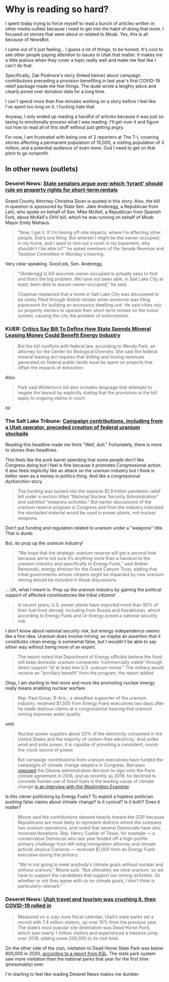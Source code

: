 # Why is reading so hard?

I spent today trying to force myself to read a bunch of articles written in other media outlets because I need to get into the habit of doing that more. I focused on stories that were about or related to Moab. Yes, this is all because of NewsBot.

I came out of it just feeling... I guess a lot of things, to be honest. It's cool to see other people paying attention to issues in Utah that matter. It makes me a little jealous when they cover a topic really well and make me feel like I can't do that.

Specifically, Zak Podmore's story (linked below) about campaign contributions preceding a provision benefiting in last year's first COVID-19 releif package made me feel things. The dude wrote a lengthy piece and clearly pored over donation data for a long time.

I can't spend more than five minutes working on a story before I feel like I've spent too long on it. I fucking hate that.

Anyway, I only ended up reading a handful of articles because it was just so taxing to emotionally process what I was reading. I'll get over it and figure out how to read all of this stuff without just getting angry.

For now, I am frustrated with being one of 2 reporters at The T-I, covering stories affecting a permanent population of 10,000, a visiting population of 3 million, and a potential audience of even more. God I need to get on that pitch to go nonprofit.

## In other news (outlets)

### Deseret News: [State senators argue over which ‘tyrant’ should rule on property rights for short-term rentals](https://www.deseret.com/utah/2021/3/1/22307179/legislature-senators-argue-over-which-tyrant-is-over-property-rights-short-term-rentals-airbnb)

Grand County Attorney Christina Sloan is quoted in this story. Also, the bill in question is sponsored by State Sen. Jake Anderegg, a Republican from Lehi, who spoke on behalf of Sen. Mike McKell, a Republican from Spanish Fork, about McKell's OHV bill, which he was running on behalf of Moab Mayor Emily Niehaus.

> "Now, I get it. If I’m having off-site impacts, where I’m affecting other people, that’s one thing. But wherein I might be the owner-occupied, in my home, and I want to rent out a room in my basement, why shouldn’t I be able to?" he asked members of the Senate Revenue and Taxation Committee in Monday's hearing.

Very clear speaking. Good job, Sen. Anderegg.

> "(Anderegg's) bill assumes owner-occupied is actually easy to find and that’s the big problem. We have not been able, in Salt Lake City at least, been able to assure owner-occupied," he said.
> 
> Chapman explained that a home in Salt Lake City was discovered to be solely filled through Airbnb rentals when someone was filing paperwork for building an accessory dwelling unit. He said cities rely on property owners to operate their short-term rentals on the honor system, causing the city the problem of enforcement.

### KUER: [Critics Say Bill To Define How State Spends Mineral Leasing Money Could Benefit Energy Industry](https://www.kuer.org/politics-government/2021-02-19/critics-say-bill-to-define-how-state-spends-mineral-leasing-money-could-benefit-energy-industry)

> But the bill conflicts with federal law, according to Wendy Park, an attorney for the Center for Biological Diversity. She said the federal mineral leasing act requires that drilling and mining revenues generated on federal public lands must be spent on projects that offset the impacts of extraction.

Also:

> Park said Winterton’s bill also includes language that attempts to negate the lawsuit by explicitly stating that the provisions in the bill apply to ongoing claims in court.

lol

### The Salt Lake Tribune: [Campaign contributions, including from a Utah operator, preceded creation of federal uranium stockpile](https://www.sltrib.com/news/2021/02/20/campaign-contributions/)

Reading this headline made me think "Well, duh." Fortunately, there is more to stories than headlines.

This feels like the pork barrel spending that some people don't like Congress doing but I feel is fine because it promotes Congressional action. It also feels implicitly like an attack on the uranium industry but I think is better seen as a money in politics thing. And like a congressional dysfunction story.

> The funding was tucked into the massive $1.9 trillion pandemic relief bill under a section titled “National Nuclear Security Administration” and subtitled “weapons activities.” But earlier discussions of the uranium reserve program in Congress and from the industry indicated the stockpiled material would be used in power plants, not nuclear weapons.

Don't put funding and regulation related to uranium under a "weapons" title. That is dumb.

But, do prop up the uranium industry!

> “We hope that the strategic uranium reserve will get a second look because we’re not sure it’s anything more than a handout to the uranium industry and specifically to Energy Fuels,” said Amber Reimondo, energy director for the Grand Canyon Trust, adding that tribal governments whose citizens might be impacted by new uranium mining should be included in those discussions.

... Uh, what I meant is: Prop up the uranium industry by gaining the political support of affected constituencies like tribal citizens!

> In recent years, U.S. power plants have imported more than 90% of their fuel from abroad, including from Russia and Kazakhstan, which according to Energy Fuels and Ur-Energy posed a national security risk.

I don't know about national security risk, but energy independence seems like a fine idea. Uranium does involve mining, so maybe an assertion that it constitutes clean energy is somewhat false, but I wouldn't be able to say either way without being more of an expert.

> The report noted that Department of Energy officials believe the fund will keep domestic uranium companies “commercially viable” through direct support “of at least two U.S. uranium mines.” The military would receive an “ancillary benefit” from the program, the report added.

Okay, I am starting to feel more and more like promoting nuclear energy really means enabling nuclear warfare.

> Rep. Paul Gosar, R-Ariz., a steadfast supporter of the uranium industry, received $1,500 from Energy Fuels executives two days after he made dubious claims at a congressional hearing that uranium mining improves water quality.

smh

> Nuclear power supplies about 20% of the electricity consumed in the United States and the majority of carbon-free electricity. And unlike wind and solar power, it is capable of providing a consistent, round-the-clock source of power.
> 
> But campaign contributions from uranium executives have funded the campaigns of climate change skeptics in Congress. Barrasso [opposed](https://www.barrasso.senate.gov/public/index.cfm/news-releases?ID=0E9CB716-1AD9-4654-B996-331803148302) the Obama administration decision to sign onto the Paris climate agreement in 2016, and as recently as 2019, he declined to concede human use of fossil fuels is the leading cause of climate change [in an interview with the Washington Examiner](https://www.washingtonexaminer.com/policy/energy/wyoming-republican-john-barrasso-is-closing-the-distance-on-climate-change).

Is this clever politicking by Energy Fuels? To exploit a hapless politician pushing false claims about climate change? Is it cynical? Is it both? Does it matter?

> Moore said the contributions skewed heavily toward the GOP because Republicans are most likely to represent districts where the company has uranium operations, and noted that several Democrats have also received donations. Rep. Henry Cuellar of Texas, for example — a conservative Democrat who last year fended off a high-profile primary challenge from left-wing immigration attorney and climate activist Jessica Cisneros — received $1,000 from an Energy Fuels executive during the primary.
> 
> “We’re not going to meet anybody’s climate goals without nuclear and without uranium,” Moore said. “But ultimately we mine uranium, so we have to support the candidates that support our mining activities. So whether or not they agree with us on climate goals, I don’t think is particularly relevant.”

### Deseret News: [Utah travel and tourism was crushing it, then COVID-19 rolled in](https://www.deseret.com/utah/2020/9/18/21445478/news-travel-tourism-park-city-alta-zion-2019-record-visitors-covid-19-national-parks-ski-industry)

> Measured on a July-June fiscal calendar, Utah’s state parks set a record with 7.4 million visitors, up over 10% from the previous year. The state’s most popular site destination was Dead Horse Point, which saw nearly 1 million visitors and experienced a massive jump over 2018, adding some 206,000 to its visit total.

On the other side of the coin, visitation to Dead Horse State Park was below 800,000 in 2020, [according to a report from KSL](https://www.ksl.com/article/50112147/utahs-state-parks-shattered-all-visitation-records-in-2020-these-were-the-parks-visitors-fled-to). The state park system saw more visitation than the national parks that year for the first time (presumably) ever.

I'm starting to feel like reading Deseret News makes me dumber.
